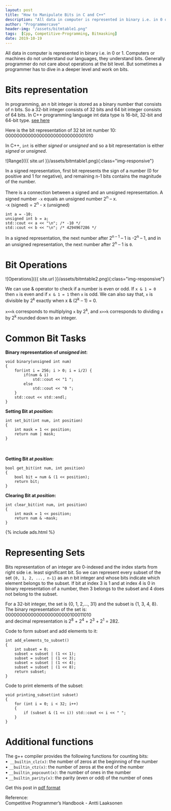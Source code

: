 ```yaml
---
layout: post
title: "How to Manipulate Bits in C and C++"
description: "All data in computer is represented in binary i.e. in 0 or 1. Computers or machines do not understand our languages, they understand bits. Generally programmer do not care about operations at the bit level. But sometimes a programmer has to dive in a deeper level and work on bits."
author: "Programmercave"
header-img: "/assets/bitmtable1.png"
tags:  [Cpp, Competitive-Programming, Bitmasking]
date: 2019-10-19
---
```


All data in computer is represented in binary i.e. in 0 or 1. Computers or machines do not understand our languages, they understand bits. Generally programmer do not care about operations at the bit level. But sometimes a programmer has to dive in a deeper level and work on bits.

# Bits representation
In programming, an n bit integer is stored as a binary number that consists of n bits. So a 32-bit integer consists of 32 bits and 64 bit integer consists of 64 bits. In C++ programming language int data type is 16-bit, 32-bit and 64-bit type. [see here](https://en.cppreference.com/w/cpp/language/types)

Here is the bit representation of 32 bit int number 10:<br/>
	00000000000000000000000000001010

In C++, `int` is either *signed* or *unsigned* and so a bit representation is either *signed* or *unsigned*. 

![Range]({{ site.url }}/assets/bitmtable1.png){:class="img-responsive"}

In a signed representation, first bit represents the sign of a number (0 for positive and 1 for negative), and remaining n-1 bits contains the magnitude of the number.
 <br/><input type="hidden" name="IL_IN_ARTICLE"> <br/>
There is a connection between a signed and an unsigned representation. A signed number `-x` equals an unsigned number 2<sup>n</sup> – x.<br/>
  -x (signed) = 2<sup>n</sup> - x (unsigned)

```
int a = -10;
unsigned int b = a;
std::cout << a << "\n"; /* -10 */
std::cout << b << "\n"; /* 4294967286 */
```

In a signed representation, the next number after 2<sup>n – 1</sup> – 1 is -2<sup>n</sup> – 1, and in an unsigned representation, the next number after 2<sup>n</sup> – 1 is `0`.

# Bit Operations

![Operations]({{ site.url }}/assets/bitmtable2.png){:class="img-responsive"}


We can use & operator to check if a number is even or odd. If `x & 1 = 0` then `x` is even and if `x & 1 = 1` then `x` is odd. We can also say that, `x` is divisible by 2<sup>k</sup> exactly when x & (2<sup>k</sup> – 1) = 0.

`x<<k` corresponds to multiplying `x` by 2<sup>k</sup>, and `x>>k` corresponds to dividing `x` by 2<sup>k</sup> rounded down to an integer.

# Common Bit Tasks

**Binary representation of _unsigned int_:**
```
void binary(unsigned int num)
{
	for(int i = 256; i > 0; i = i/2) {
		if(num & i) 
			std::cout << "1 ";
		else
			std::cout << "0 ";
	}
	std::cout << std::endl;
}
```

**Setting Bit at *position*:**
```
int set_bit(int num, int position)
{
	int mask = 1 << position;
	return num | mask;
}
```
 <br/><input type="hidden" name="IL_IN_ARTICLE"> <br/>
**Getting Bit at *position*:**
```
bool get_bit(int num, int position)
{
	bool bit = num & (1 << position);
	return bit;
}
```
**Clearing Bit at *position*:**
```
int clear_bit(int num, int position)
{
	int mask = 1 << position;
	return num & ~mask;
}
```

{% include ads.html %}
# Representing Sets

Bits representation of an integer are 0-indexed and the index starts from right side i.e. least significant bit. So we can represent every subset of the set `{0, 1, 2, ..., n-1}` as an *n* bit integer and whose bits indicate which element belongs to the subset. If bit at index 3 is 1 and at index 4 is 0 in binary representation of a number, then 3 belongs to the subset and 4  does not belong to the subset.

For a 32-bit integer, the set is {0, 1, 2,..., 31} and the subset is {1, 3, 4, 8}. The binary representation of the set is:
	00000000000000000000000100011010<br/>
and decimal representation is 2<sup>8</sup> + 2<sup>4</sup> + 2<sup>3</sup> + 2<sup>1</sup> = 282.

Code to form subset and add elements to it:
```
int add_elements_to_subset()
{
	int subset = 0;
	subset = subset | (1 << 1);
	subset = subset | (1 << 3);
	subset = subset | (1 << 4);
	subset = subset | (1 << 8);
	return subset;
}
```

Code to print elements of the subset:
```
void printing_subset(int subset)
{
	for (int i = 0; i < 32; i++) 
	{
		if (subset & (1 << i)) std::cout << i << " ";
	}
}
```

# Additional functions

The g++ compiler provides the following functions for counting bits:<br/>
	•` __builtin_clz(x)`: the number of zeros at the beginning of the number<br/>
	• `__builtin_ctz(x)`: the number of zeros at the end of the number<br/>
	• `__builtin_popcount(x)`: the number of ones in the number<br/>
	• `__builtin_parity(x)`: the parity (even or odd) of the number of ones<br/>

  
Get this post in [pdf format](https://www.file-up.org/uqqr7dbnhy8w)

Reference: <br/>
	Competitive Programmer’s Handbook - Antti Laaksonen

